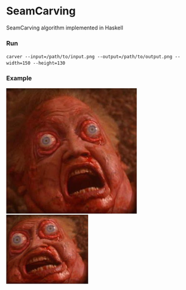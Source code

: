# SeamCarving
SeamCarving algorithm implemented in Haskell

### Run

`carver --input=/path/to/input.png --output=/path/to/output.png --width=150 --height=130`

### Example
![Input](https://raw.githubusercontent.com/ethylamide/SeamCarving/master/images/face.png)
![Output](https://raw.githubusercontent.com/ethylamide/SeamCarving/master/images/face-shrinked.png)

